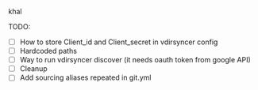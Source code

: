 khal

TODO:
- [ ] How to store Client_id and Client_secret in vdirsyncer config
- [ ] Hardcoded paths
- [ ] Way to run vdirsyncer discover (it needs oauth token from google API)
- [ ] Cleanup
- [ ] Add sourcing aliases repeated in git.yml
